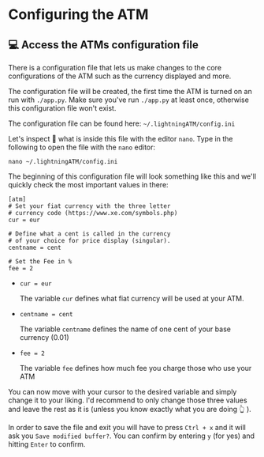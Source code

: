 # Configuring the ATM

## 💻 Access the ATMs configuration file

There is a configuration file that lets us make changes to the core configurations of the ATM such as the currency displayed and more.

The configuration file will be created, the first time the ATM is turned on an run with `./app.py`. Make sure you've run `./app.py` at least once, otherwise this configuration file won't exist.

The configuration file can be found here: `~/.lightningATM/config.ini`

Let's inspect 🔎 what is inside this file with the editor `nano`. Type in the following to open the file with the `nano` editor:

```text
nano ~/.lightningATM/config.ini
```

The beginning of this configuration file will look something like this and we'll quickly check the most important values in there:

```text
[atm]
# Set your fiat currency with the three letter
# currency code (https://www.xe.com/symbols.php)
cur = eur

# Define what a cent is called in the currency
# of your choice for price display (singular).
centname = cent

# Set the Fee in %
fee = 2
```

* `cur = eur`

  The variable `cur` defines what fiat currency will be used at your ATM.

* `centname = cent`

  The variable `centname` defines the name of one cent of your base currency \(0.01\)

* `fee = 2`

  The variable `fee` defines how much fee you charge those who use your ATM

You can now move with your cursor to the desired variable and simply change it to your liking. I'd recommend to only change those three values and leave the rest as it is \(unless you know exactly what you are doing 👆 \).

In order to save the file and exit you will have to press `Ctrl + x` and it will ask you `Save modified buffer?`. You can confirm by entering `y` \(for yes\) and hitting `Enter` to confirm.
